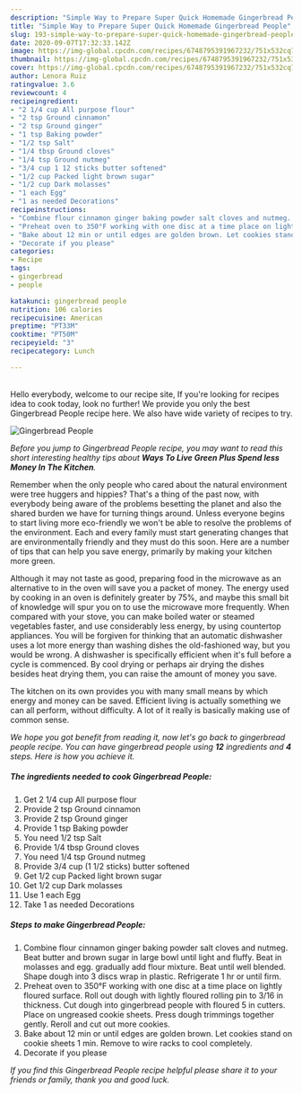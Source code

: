 ```yaml
---
description: "Simple Way to Prepare Super Quick Homemade Gingerbread People"
title: "Simple Way to Prepare Super Quick Homemade Gingerbread People"
slug: 193-simple-way-to-prepare-super-quick-homemade-gingerbread-people
date: 2020-09-07T17:32:33.142Z
image: https://img-global.cpcdn.com/recipes/6748795391967232/751x532cq70/gingerbread-people-recipe-main-photo.jpg
thumbnail: https://img-global.cpcdn.com/recipes/6748795391967232/751x532cq70/gingerbread-people-recipe-main-photo.jpg
cover: https://img-global.cpcdn.com/recipes/6748795391967232/751x532cq70/gingerbread-people-recipe-main-photo.jpg
author: Lenora Ruiz
ratingvalue: 3.6
reviewcount: 4
recipeingredient:
- "2 1/4 cup All purpose flour"
- "2 tsp Ground cinnamon"
- "2 tsp Ground ginger"
- "1 tsp Baking powder"
- "1/2 tsp Salt"
- "1/4 tbsp Ground cloves"
- "1/4 tsp Ground nutmeg"
- "3/4 cup 1 12 sticks butter softened"
- "1/2 cup Packed light brown sugar"
- "1/2 cup Dark molasses"
- "1 each Egg"
- "1 as needed Decorations"
recipeinstructions:
- "Combine flour cinnamon ginger baking powder salt cloves and nutmeg. Beat butter and brown sugar in large bowl until light and fluffy. Beat in molasses and egg. gradually add flour mixture. Beat until well blended. Shape dough into 3 discs wrap in plastic. Refrigerate 1 hr or until firm."
- "Preheat oven to 350°F working with one disc at a time place on lightly floured surface. Roll out dough with lightly floured rolling pin to 3/16 in thickness. Cut dough into gingerbread people with floured 5 in cutters. Place on ungreased cookie sheets. Press dough trimmings together gently. Reroll and cut out more cookies."
- "Bake about 12 min or until edges are golden brown. Let cookies stand on cookie sheets 1 min. Remove to wire racks to cool completely."
- "Decorate if you please"
categories:
- Recipe
tags:
- gingerbread
- people

katakunci: gingerbread people 
nutrition: 106 calories
recipecuisine: American
preptime: "PT33M"
cooktime: "PT50M"
recipeyield: "3"
recipecategory: Lunch

---
```

<br>
Hello everybody, welcome to our recipe site, If you're looking for recipes idea to cook today, look no further! We provide you only the best Gingerbread People recipe here. We also have wide variety of recipes to try.
<br>


![Gingerbread People](https://img-global.cpcdn.com/recipes/6748795391967232/751x532cq70/gingerbread-people-recipe-main-photo.jpg)

<i>Before you jump to Gingerbread People recipe, you may want to read this short interesting healthy tips about 
<strong>Ways To Live Green Plus Spend less Money In The Kitchen</strong>.</i>
</br>

Remember when the only people who cared about the natural environment were tree huggers and hippies? That's a thing of the past now, with everybody being aware of the problems besetting the planet and also the shared burden we have for turning things around. Unless everyone begins to start living more eco-friendly we won't be able to resolve the problems of the environment. Each and every family must start generating changes that are environmentally friendly and they must do this soon. Here are a number of tips that can help you save energy, primarily by making your kitchen more green.

Although it may not taste as good, preparing food in the microwave as an alternative to in the oven will save you a packet of money. The energy used by cooking in an oven is definitely greater by 75%, and maybe this small bit of knowledge will spur you on to use the microwave more frequently. When compared with your stove, you can make boiled water or steamed vegetables faster, and use considerably less energy, by using countertop appliances. You will be forgiven for thinking that an automatic dishwasher uses a lot more energy than washing dishes the old-fashioned way, but you would be wrong. A dishwasher is specifically efficient when it's full before a cycle is commenced. By cool drying or perhaps air drying the dishes besides heat drying them, you can raise the amount of money you save.

The kitchen on its own provides you with many small means by which energy and money can be saved. Efficient living is actually something we can all perform, without difficulty. A lot of it really is basically making use of common sense.


<i>We hope you got benefit from reading it, now let's go back to gingerbread people recipe. You can have gingerbread people using <strong>12</strong> ingredients and <strong>4</strong> steps. Here is how you achieve it.
</i>

##### The ingredients needed to cook Gingerbread People:

1. Get 2 1/4 cup All purpose flour
1. Provide 2 tsp Ground cinnamon
1. Provide 2 tsp Ground ginger
1. Provide 1 tsp Baking powder
1. You need 1/2 tsp Salt
1. Provide 1/4 tbsp Ground cloves
1. You need 1/4 tsp Ground nutmeg
1. Provide 3/4 cup (1 1/2 sticks) butter softened
1. Get 1/2 cup Packed light brown sugar
1. Get 1/2 cup Dark molasses
1. Use 1 each Egg
1. Take 1 as needed Decorations


##### Steps to make Gingerbread People:

1. Combine flour cinnamon ginger baking powder salt cloves and nutmeg. Beat butter and brown sugar in large bowl until light and fluffy. Beat in molasses and egg. gradually add flour mixture. Beat until well blended. Shape dough into 3 discs wrap in plastic. Refrigerate 1 hr or until firm.
1. Preheat oven to 350°F working with one disc at a time place on lightly floured surface. Roll out dough with lightly floured rolling pin to 3/16 in thickness. Cut dough into gingerbread people with floured 5 in cutters. Place on ungreased cookie sheets. Press dough trimmings together gently. Reroll and cut out more cookies.
1. Bake about 12 min or until edges are golden brown. Let cookies stand on cookie sheets 1 min. Remove to wire racks to cool completely.
1. Decorate if you please


<i>If you find this Gingerbread People recipe helpful please share it to your friends or family, thank you and good luck.</i>
